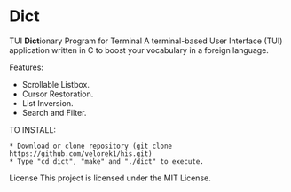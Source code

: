 # Dict
TUI **Dict**ionary Program for Terminal
A terminal-based User Interface (TUI) application written in C to boost your vocabulary in a foreign language.

Features:
- Scrollable Listbox.
- Cursor Restoration.
- List Inversion.
- Search and Filter.

TO INSTALL:  

    * Download or clone repository (git clone https://github.com/velorek1/his.git)
    * Type "cd dict", "make" and "./dict" to execute.
    
License
This project is licensed under the MIT License.

